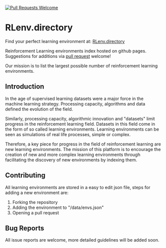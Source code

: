 [![Pull Requests Welcome](https://img.shields.io/badge/PRs-welcome-brightgreen.svg?style=flat-square)](http://makeapullrequest.com)

# RLenv.directory

Find your perfect learning environment at: [RLenv.directory](http://rlenv.directory)

Reinforcement Learning environments index hosted on github pages. Suggestions for additions via [pull request](http://makeapullrequest.com) welcome!

Our mission is to list the largest possible number of reinforcement learning environments.

## Introduction

In the age of supervised learning datasets were a major force in the machine learning strategy. Processing capacity, algorithms and data defined the evolution of the field.

Similarly, processing capacity, algorithmic innovation and "datasets" limit progress in the reinforcement learning field. Datasets in this field come in the form of so called learning environments. Learning environments can be seen as simulations of real life processes, simple or complex. 

Therefore, a key piece for progress in the field of reinforcement learning are new learning environments. The mission of this platform is to encourage the creation of new and more complex learning environments through facilitating the discovery of new environments by indexing them.

## Contributing

All learning environments are stored in a easy to edit json file, steps for adding a new environment are:

1. Forking the repository
2. Adding the environment to "/data/envs.json"
3. Opening a pull request

## Bug Reports

All issue reports are welcome, more detailed guidelines will be added soon.
